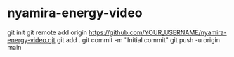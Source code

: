 # nyamira-energy-video
git init
git remote add origin https://github.com/YOUR_USERNAME/nyamira-energy-video.git
git add .
git commit -m "Initial commit"
git push -u origin main
